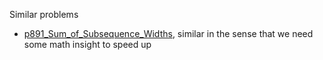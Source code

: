 Similar problems
- [p891_Sum_of_Subsequence_Widths](https://github.com/genxium/Leetcode/tree/master/p891_Sum_of_Subsequence_Widths), similar in the sense that we need some math insight to speed up
